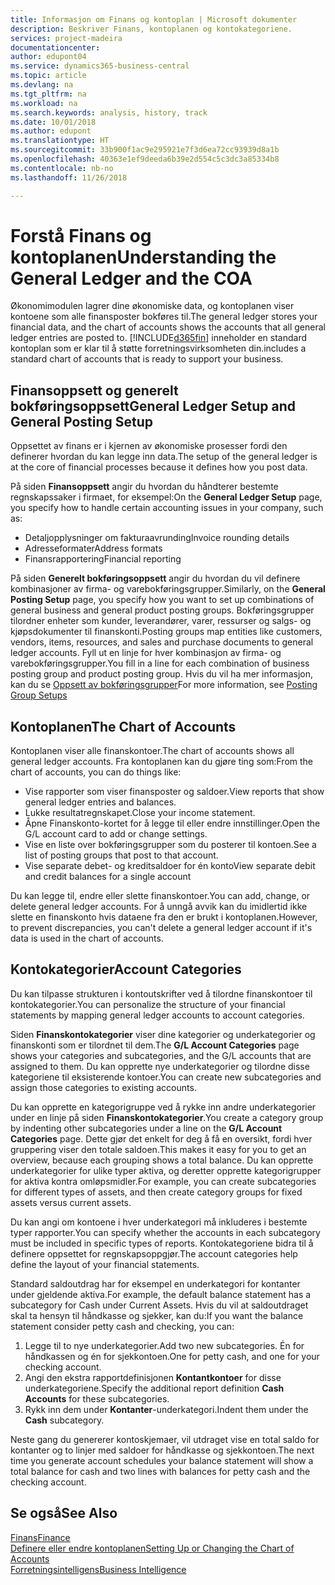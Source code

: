 ```yaml
---
title: Informasjon om Finans og kontoplan | Microsoft dokumenter
description: Beskriver Finans, kontoplanen og kontokategoriene.
services: project-madeira
documentationcenter: 
author: edupont04
ms.service: dynamics365-business-central
ms.topic: article
ms.devlang: na
ms.tgt_pltfrm: na
ms.workload: na
ms.search.keywords: analysis, history, track
ms.date: 10/01/2018
ms.author: edupont
ms.translationtype: HT
ms.sourcegitcommit: 33b900f1ac9e295921e7f3d6ea72cc93939d8a1b
ms.openlocfilehash: 40363e1ef9deeda6b39e2d554c5c3dc3a85334b8
ms.contentlocale: nb-no
ms.lasthandoff: 11/26/2018

---
```

# <a name="understanding-the-general-ledger-and-the-coa"></a><span data-ttu-id="1f6ef-103">Forstå Finans og kontoplanen</span><span class="sxs-lookup"><span data-stu-id="1f6ef-103">Understanding the General Ledger and the COA</span></span>
<span data-ttu-id="1f6ef-104">Økonomimodulen lagrer dine økonomiske data, og kontoplanen viser kontoene som alle finansposter bokføres til.</span><span class="sxs-lookup"><span data-stu-id="1f6ef-104">The general ledger stores your financial data, and the chart of accounts shows the accounts that all general ledger entries are posted to.</span></span> [!INCLUDE[d365fin](includes/d365fin_md.md)] <span data-ttu-id="1f6ef-105">inneholder en standard kontoplan som er klar til å støtte forretningsvirksomheten din.</span><span class="sxs-lookup"><span data-stu-id="1f6ef-105">includes a standard chart of accounts that is ready to support your business.</span></span>

## <a name="general-ledger-setup-and-general-posting-setup"></a><span data-ttu-id="1f6ef-106">Finansoppsett og generelt bokføringsoppsett</span><span class="sxs-lookup"><span data-stu-id="1f6ef-106">General Ledger Setup and General Posting Setup</span></span>
<span data-ttu-id="1f6ef-107">Oppsettet av finans er i kjernen av økonomiske prosesser fordi den definerer hvordan du kan legge inn data.</span><span class="sxs-lookup"><span data-stu-id="1f6ef-107">The setup of the general ledger is at the core of financial processes because it defines how you post data.</span></span>  

<span data-ttu-id="1f6ef-108">På siden **Finansoppsett** angir du hvordan du håndterer bestemte regnskapssaker i firmaet, for eksempel:</span><span class="sxs-lookup"><span data-stu-id="1f6ef-108">On the **General Ledger Setup** page, you specify how to handle certain accounting issues in your company, such as:</span></span>  

* <span data-ttu-id="1f6ef-109">Detaljopplysninger om fakturaavrunding</span><span class="sxs-lookup"><span data-stu-id="1f6ef-109">Invoice rounding details</span></span>  
* <span data-ttu-id="1f6ef-110">Adresseformater</span><span class="sxs-lookup"><span data-stu-id="1f6ef-110">Address formats</span></span>  
* <span data-ttu-id="1f6ef-111">Finansrapportering</span><span class="sxs-lookup"><span data-stu-id="1f6ef-111">Financial reporting</span></span>  

<span data-ttu-id="1f6ef-112">På siden **Generelt bokføringsoppsett** angir du hvordan du vil definere kombinasjoner av firma- og varebokføringsgrupper.</span><span class="sxs-lookup"><span data-stu-id="1f6ef-112">Similarly, on the **General Posting Setup** page, you specify how you want to set up combinations of general business and general product posting groups.</span></span> <span data-ttu-id="1f6ef-113">Bokføringsgrupper tilordner enheter som kunder, leverandører, varer, ressurser og salgs- og kjøpsdokumenter til finanskonti.</span><span class="sxs-lookup"><span data-stu-id="1f6ef-113">Posting groups map entities like customers, vendors, items, resources, and sales and purchase documents to general ledger accounts.</span></span> <span data-ttu-id="1f6ef-114">Fyll ut en linje for hver kombinasjon av firma- og varebokføringsgrupper.</span><span class="sxs-lookup"><span data-stu-id="1f6ef-114">You fill in a line for each combination of business posting group and product posting group.</span></span> <span data-ttu-id="1f6ef-115">Hvis du vil ha mer informasjon, kan du se [Oppsett av bokføringsgrupper](finance-posting-groups.md)</span><span class="sxs-lookup"><span data-stu-id="1f6ef-115">For more information, see [Posting Group Setups](finance-posting-groups.md)</span></span>  

## <a name="the-chart-of-accounts"></a><span data-ttu-id="1f6ef-116">Kontoplanen</span><span class="sxs-lookup"><span data-stu-id="1f6ef-116">The Chart of Accounts</span></span>
<span data-ttu-id="1f6ef-117">Kontoplanen viser alle finanskontoer.</span><span class="sxs-lookup"><span data-stu-id="1f6ef-117">The chart of accounts shows all general ledger accounts.</span></span> <span data-ttu-id="1f6ef-118">Fra kontoplanen kan du gjøre ting som:</span><span class="sxs-lookup"><span data-stu-id="1f6ef-118">From the chart of accounts, you can do things like:</span></span>  

* <span data-ttu-id="1f6ef-119">Vise rapporter som viser finansposter og saldoer.</span><span class="sxs-lookup"><span data-stu-id="1f6ef-119">View reports that show general ledger entries and balances.</span></span>  
* <span data-ttu-id="1f6ef-120">Lukke resultatregnskapet.</span><span class="sxs-lookup"><span data-stu-id="1f6ef-120">Close your income statement.</span></span>  
* <span data-ttu-id="1f6ef-121">Åpne Finanskonto-kortet for å legge til eller endre innstillinger.</span><span class="sxs-lookup"><span data-stu-id="1f6ef-121">Open the G/L account card to add or change settings.</span></span>  
* <span data-ttu-id="1f6ef-122">Vise en liste over bokføringsgrupper som du posterer til kontoen.</span><span class="sxs-lookup"><span data-stu-id="1f6ef-122">See a list of posting groups that post to that account.</span></span>
* <span data-ttu-id="1f6ef-123">Vise separate debet- og kreditsaldoer for én konto</span><span class="sxs-lookup"><span data-stu-id="1f6ef-123">View separate debit and credit balances for a single account</span></span>  

<span data-ttu-id="1f6ef-124">Du kan legge til, endre eller slette finanskontoer.</span><span class="sxs-lookup"><span data-stu-id="1f6ef-124">You can add, change, or delete general ledger accounts.</span></span> <span data-ttu-id="1f6ef-125">For å unngå avvik kan du imidlertid ikke slette en finanskonto hvis dataene fra den er brukt i kontoplanen.</span><span class="sxs-lookup"><span data-stu-id="1f6ef-125">However, to prevent discrepancies, you can't delete a general ledger account if it's data is used in the chart of accounts.</span></span>  

## <a name="account-categories"></a><span data-ttu-id="1f6ef-126">Kontokategorier</span><span class="sxs-lookup"><span data-stu-id="1f6ef-126">Account Categories</span></span>
<span data-ttu-id="1f6ef-127">Du kan tilpasse strukturen i kontoutskrifter ved å tilordne finanskontoer til kontokategorier.</span><span class="sxs-lookup"><span data-stu-id="1f6ef-127">You can personalize the structure of your financial statements by mapping general ledger accounts to account categories.</span></span>  

<span data-ttu-id="1f6ef-128">Siden **Finanskontokategorier** viser dine kategorier og underkategorier og finanskonti som er tilordnet til dem.</span><span class="sxs-lookup"><span data-stu-id="1f6ef-128">The **G/L Account Categories** page shows your categories and subcategories, and the G/L accounts that are assigned to them.</span></span> <span data-ttu-id="1f6ef-129">Du kan opprette nye underkategorier og tilordne disse kategoriene til eksisterende kontoer.</span><span class="sxs-lookup"><span data-stu-id="1f6ef-129">You can create new subcategories and assign those categories to existing accounts.</span></span>  

<span data-ttu-id="1f6ef-130">Du kan opprette en kategorigruppe ved å rykke inn andre underkategorier under en linje på siden **Finanskontokategorier**.</span><span class="sxs-lookup"><span data-stu-id="1f6ef-130">You create a category group by indenting other subcategories under a line on the **G/L Account Categories** page.</span></span> <span data-ttu-id="1f6ef-131">Dette gjør det enkelt for deg å få en oversikt, fordi hver gruppering viser den totale saldoen.</span><span class="sxs-lookup"><span data-stu-id="1f6ef-131">This makes it easy for you to get an overview, because each grouping shows a total balance.</span></span> <span data-ttu-id="1f6ef-132">Du kan opprette underkategorier for ulike typer aktiva, og deretter opprette kategorigrupper for aktiva kontra omløpsmidler.</span><span class="sxs-lookup"><span data-stu-id="1f6ef-132">For example, you can create subcategories for different types of assets, and then create category groups for fixed assets versus current assets.</span></span>  

<span data-ttu-id="1f6ef-133">Du kan angi om kontoene i hver underkategori må inkluderes i bestemte typer rapporter.</span><span class="sxs-lookup"><span data-stu-id="1f6ef-133">You can specify whether the accounts in each subcategory must be included in specific types of reports.</span></span> <span data-ttu-id="1f6ef-134">Kontokategoriene bidra til å definere oppsettet for regnskapsoppgjør.</span><span class="sxs-lookup"><span data-stu-id="1f6ef-134">The account categories help define the layout of your financial statements.</span></span>  

<span data-ttu-id="1f6ef-135">Standard saldoutdrag har for eksempel en underkategori for kontanter under gjeldende aktiva.</span><span class="sxs-lookup"><span data-stu-id="1f6ef-135">For example, the default balance statement has a subcategory for Cash under Current Assets.</span></span> <span data-ttu-id="1f6ef-136">Hvis du vil at saldoutdraget skal ta hensyn til håndkasse og sjekker, kan du:</span><span class="sxs-lookup"><span data-stu-id="1f6ef-136">If you want the balance statement consider petty cash and checking, you can:</span></span>  

1. <span data-ttu-id="1f6ef-137">Legge til to nye underkategorier.</span><span class="sxs-lookup"><span data-stu-id="1f6ef-137">Add two new subcategories.</span></span> <span data-ttu-id="1f6ef-138">Én for håndkassen og én for sjekkontoen.</span><span class="sxs-lookup"><span data-stu-id="1f6ef-138">One for petty cash, and one for your checking account.</span></span>  
2. <span data-ttu-id="1f6ef-139">Angi den ekstra rapportdefinisjonen **Kontantkontoer** for disse underkategoriene.</span><span class="sxs-lookup"><span data-stu-id="1f6ef-139">Specify the additional report definition **Cash Accounts** for these subcategories.</span></span>  
3. <span data-ttu-id="1f6ef-140">Rykk inn dem under **Kontanter**-underkategori.</span><span class="sxs-lookup"><span data-stu-id="1f6ef-140">Indent them under the **Cash** subcategory.</span></span>  

<span data-ttu-id="1f6ef-141">Neste gang du genererer kontoskjemaer, vil utdraget vise en total saldo for kontanter og to linjer med saldoer for håndkasse og sjekkontoen.</span><span class="sxs-lookup"><span data-stu-id="1f6ef-141">The next time you generate account schedules your balance statement will show a total balance for cash and two lines with balances for petty cash and the checking account.</span></span>  

## <a name="see-also"></a><span data-ttu-id="1f6ef-142">Se også</span><span class="sxs-lookup"><span data-stu-id="1f6ef-142">See Also</span></span>
[<span data-ttu-id="1f6ef-143">Finans</span><span class="sxs-lookup"><span data-stu-id="1f6ef-143">Finance</span></span>](finance.md)  
[<span data-ttu-id="1f6ef-144">Definere eller endre kontoplanen</span><span class="sxs-lookup"><span data-stu-id="1f6ef-144">Setting Up or Changing the Chart of Accounts</span></span>](finance-setup-chart-accounts.md)  
[<span data-ttu-id="1f6ef-145">Forretningsintelligens</span><span class="sxs-lookup"><span data-stu-id="1f6ef-145">Business Intelligence</span></span>](bi.md)  

